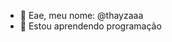 - 👋 Eae, meu nome: @thayzaaa
- 🌱 Estou aprendendo programação

<!---
thayzaaa/thayzaaa is a ✨ special ✨ repository because its `README.md` (this file) appears on your GitHub profile.
You can click the Preview link to take a look at your changes.
--->

